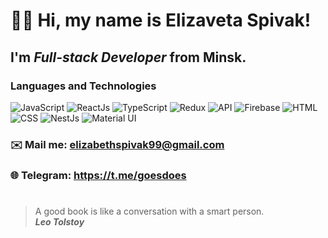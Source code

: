 # 👋🏻 Hi, my name is **Elizaveta Spivak**!
## I'm *Full-stack Developer* from Minsk.

### Languages and Technologies 
![JavaScript](https://img.shields.io/badge/-JavaScript-090909?style=for-the-badge&logo=JavaScript)
![ReactJs](https://img.shields.io/badge/-ReactJs-090909?style=for-the-badge&logo=React)
![TypeScript](https://img.shields.io/badge/-TypeScript-090909?style=for-the-badge&logo=TypeScript)
![Redux](https://img.shields.io/badge/-Redux-090909?style=for-the-badge&logo=Redux)
![API](https://img.shields.io/badge/-REST&#032;API-090909?style=for-the-badge)
![Firebase](https://img.shields.io/badge/-Firebase-090909?style=for-the-badge&logo=Firebase)
![HTML](https://img.shields.io/badge/-HTML-090909?style=for-the-badge&logo=html5)
![CSS](https://img.shields.io/badge/-CSS-090909?style=for-the-badge&logo=css3)
![NestJs](https://img.shields.io/badge/-NESTJS-090909?style=for-the-badge&logo=nestJs)
![Material UI](https://img.shields.io/badge/Material--UI-090909?style=for-the-badge&logo=MUI&logoColor=white)
### ✉️ Mail me: elizabethspivak99@gmail.com
### 🌐 Telegram: https://t.me/goesdoes
#
> A good book is like a conversation with a smart person. <br/>
> ***Leo Tolstoy***

